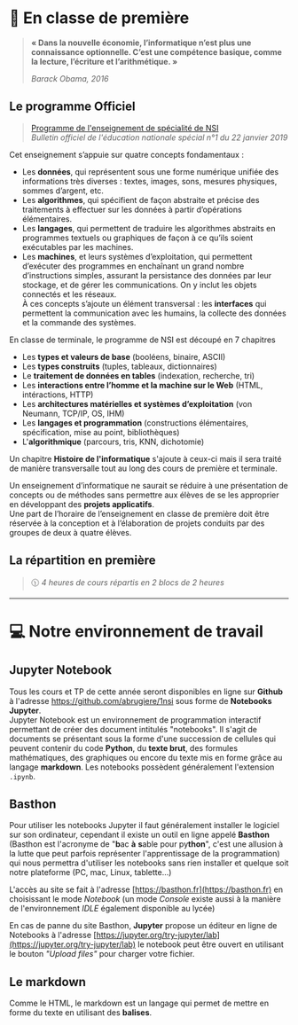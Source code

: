 # 📖 En classe de première  

>__« Dans la nouvelle économie, l’informatique n’est plus une connaissance optionnelle. C’est une compétence basique, comme la lecture, l’écriture et l’arithmétique. »__
>
>_Barack Obama, 2016_

## Le programme Officiel
>[Programme de l'enseignement de spécialité de NSI](https://cache.media.education.gouv.fr/file/SP1-MEN-22-1-2019/26/8/spe633_annexe_1063268.pdf)  
>_Bulletin officiel de l'éducation nationale spécial n°1 du 22 janvier 2019_

Cet enseignement s’appuie sur quatre concepts fondamentaux :
- Les **données**, qui représentent sous une forme numérique unifiée des informations très diverses : textes, images, sons, mesures physiques, sommes d’argent, etc.
- Les **algorithmes**, qui spécifient de façon abstraite et précise des traitements à effectuer sur les données à partir d’opérations élémentaires.
-  Les **langages**, qui permettent de traduire les algorithmes abstraits en programmes textuels ou graphiques de façon à ce qu’ils soient exécutables par les machines.
- Les **machines**, et leurs systèmes d’exploitation, qui permettent d’exécuter des programmes en enchaînant un grand nombre d’instructions simples, assurant la persistance des données par leur stockage, et de gérer les communications. On y inclut les objets connectés et les réseaux.  
À ces concepts s’ajoute un élément transversal : les **interfaces** qui permettent la communication avec les humains, la collecte des données et la commande des systèmes.

En classe de terminale, le programme de NSI est découpé en 7 chapitres
- Les **types et valeurs de base** (booléens, binaire, ASCII)
- Les **types construits** (tuples, tableaux, dictionnaires)
- Le **traitement de données en tables** (indexation, recherche, tri)
- Les **interactions entre l’homme et la machine sur le Web** (HTML, intéractions, HTTP)
- Les **architectures matérielles et systèmes d’exploitation** (von Neumann, TCP/IP, OS, IHM)
- Les **langages et programmation** (constructions élémentaires, spécification, mise au point, bibliothèques)
- L'**algorithmique** (parcours, tris, KNN, dichotomie)

Un chapitre **Histoire de l'informatique** s'ajoute à ceux-ci mais il sera traité de manière transversalle tout au long des cours de première et terminale.

Un enseignement d’informatique ne saurait se réduire à une présentation de concepts ou de méthodes sans permettre aux élèves de se les approprier en développant des **projets applicatifs**.  
Une part de l’horaire de l’enseignement en classe de première doit être réservée à la conception et à l’élaboration de projets conduits par des groupes de deux à quatre élèves.
  
## La répartition en première 
>🕦 _4 heures de cours répartis en 2 blocs de 2 heures_    


<!--

**📝 Les évaluations**  
- Devoirs surveillés (QCM + exos)
- Exercices à l'écrit
- Devoirs maison
- Activités en classe notées
- Projets
  
**✓ Les besoins**  
- Une clé **USB** ou un drive pour sauvegarder vos cours et TP que vous aurez modifiés
- Des **écouteurs** avec une prise Jack 3.5mm mâle pour pouvoir écouter des vidéos parfois intégrées au cours
- Connaître ses accès à l'**ENT** et **Pronote**
  
**⚠️ Les règles** 
- Etre à l’heure : une tolérance de 5mn, au delà le cours n'est plus accessible
- Poser son téléphone dans la PhoneBox à son arrivée en classe
- Passer aux toilettes avant ou après le cours, pas de sortie pendant le cours
- Respecter ses camarades et le professeur 
- Respecter le matériel qui est notre outil de travail
  
**🛠️ Les outils**  
![Python Github SQL Basthon Jupyter Pix](./0.0.outils1.png "Nos outils")  
  
**Mais aussi...**  
  
![Cahier crayon gomme cerveau](./0.0.outils2.png "Mais à ne pas oublier")

-->

  
---
# 💻 Notre environnement de travail    

## Jupyter Notebook
Tous les cours et TP de cette année seront disponibles en ligne sur __Github__ à l'adresse https://github.com/abrugiere/1nsi sous forme de __Notebooks Jupyter__.  
Jupyter Notebook est un environnement de programmation interactif permettant de créer des document intitulés "notebooks". Il s'agit de documents se présentant sous la forme d'une succession de cellules qui peuvent contenir du code __Python__, du __texte brut__, des formules mathématiques, des graphiques ou encore du texte mis en forme grâce au langage __markdown__. Les notebooks possèdent généralement l'extension `.ipynb`.

## Basthon
Pour utiliser les notebooks Jupyter il faut généralement installer le logiciel sur son ordinateur, cependant il existe un outil en ligne appelé __Basthon__ (Basthon est l'acronyme de "**b**ac **à** **s**able pour py**thon**", c'est une allusion à la lutte que peut parfois représenter l'apprentissage de la programmation) qui nous permettra d'utiliser les notebooks sans rien installer et quelque soit notre plateforme (PC, mac, Linux, tablette...) 

L'accès au site se fait à l'adresse [https://basthon.fr](https://basthon.fr) en choisissant le mode _Notebook_ (un mode _Console_ existe aussi à la manière de l'environnement _IDLE_ également disponible au lycée)

En cas de panne du site Basthon, **Jupyter** propose un éditeur en ligne de Notebooks à l'adresse [https://jupyter.org/try-jupyter/lab](https://jupyter.org/try-jupyter/lab) le notebook peut être ouvert en utilisant le bouton _"Upload files"_ pour charger votre fichier.

## Le markdown
Comme le HTML, le markdown est un langage qui permet de mettre en forme du texte en utilisant des __balises__.


<!--
- **Pour se familiariser avec ces outils, voici un premier TP** : [Notebooks Jupyter, Basthon, Le Markdown](https://notebook.basthon.fr/?from=https://raw.githubusercontent.com/abrugiere/1nsi/main/_ressources/0.0_markdown.ipynb)  
_(CTRL+Clic ou Clic Droit et "Ouvrir le lien dans un nouvel onglet")_
-->










